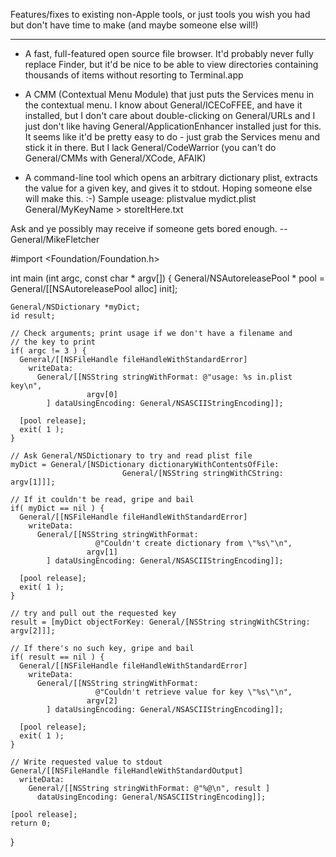 Features/fixes to existing non-Apple tools, or just tools you wish you had but don't have time to make (and maybe someone else will!)

----



* A fast, full-featured open source file browser. It'd probably never fully replace Finder, but it'd be nice to be able to view directories containing thousands of items without resorting to Terminal.app

* A CMM (Contextual Menu Module) that just puts the Services menu in the contextual menu. I know about General/ICECoFFEE, and have it installed, but I don't care about double-clicking on General/URLs and I just don't like having General/ApplicationEnhancer installed just for this. It seems like it'd be pretty easy to do - just grab the Services menu and stick it in there. But I lack General/CodeWarrior (you can't do General/CMMs with General/XCode, AFAIK)

* A command-line tool which opens an arbitrary dictionary plist, extracts the value for a given key, and gives it to stdout. Hoping someone else will make this. :-) Sample useage: plistvalue mydict.plist General/MyKeyName > storeItHere.txt

Ask and ye possibly may receive if someone gets bored enough. -- General/MikeFletcher

    
#import <Foundation/Foundation.h>

int main (int argc, const char * argv[]) {
    General/NSAutoreleasePool * pool = General/[[NSAutoreleasePool alloc] init];

    General/NSDictionary *myDict;
    id result;

    // Check arguments; print usage if we don't have a filename and
    // the key to print
    if( argc != 3 ) {
      General/[[NSFileHandle fileHandleWithStandardError]
        writeData:
          General/[[NSString stringWithFormat: @"usage: %s in.plist key\n",
                     argv[0]
            ] dataUsingEncoding: General/NSASCIIStringEncoding]];

      [pool release];
      exit( 1 );
    }

    // Ask General/NSDictionary to try and read plist file
    myDict = General/[NSDictionary dictionaryWithContentsOfFile:
                             General/[NSString stringWithCString: argv[1]]];

    // If it couldn't be read, gripe and bail
    if( myDict == nil ) {
      General/[[NSFileHandle fileHandleWithStandardError]
        writeData:
          General/[[NSString stringWithFormat:
                       @"Couldn't create dictionary from \"%s\"\n",
                     argv[1]
            ] dataUsingEncoding: General/NSASCIIStringEncoding]];

      [pool release];
      exit( 1 );
    }

    // try and pull out the requested key
    result = [myDict objectForKey: General/[NSString stringWithCString: argv[2]]];

    // If there's no such key, gripe and bail
    if( result == nil ) {
      General/[[NSFileHandle fileHandleWithStandardError]
        writeData:
          General/[[NSString stringWithFormat:
                       @"Couldn't retrieve value for key \"%s\"\n",
                     argv[2]
            ] dataUsingEncoding: General/NSASCIIStringEncoding]];

      [pool release];
      exit( 1 );
    }

    // Write requested value to stdout
    General/[[NSFileHandle fileHandleWithStandardOutput]
      writeData:
        General/[[NSString stringWithFormat: @"%@\n", result ]
          dataUsingEncoding: General/NSASCIIStringEncoding]];

    [pool release];
    return 0;
}
